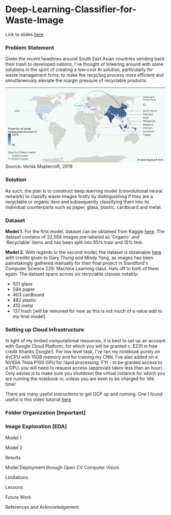 # Deep-Learning-Classifier-for-Waste-Image

Link to slides [here](https://docs.google.com/presentation/d/1_zzVJjtJ5vg5u0akq-QbtEjLUtVgq1u4IIIbaHyEiQM/edit?usp=sharing)

### **Problem Statement**
Given the recent headlines around South East Asian countries sending back their trash to developed nations, I've thought of tinkering around with some solutions in the spirit of creating a low-cost AI solution, particularly for waste management firms, to make the recycling process more efficient and simultaneously aleviate the margin pressure of recyclable products.

![Waste](images/world_map.png)
Source: Verisk Maplecroft, 2019

### **Solution**
As such, the plan  is to construct deep learning model (convolutional neural network) to classify waste images firstly by distinguishing if they are a recyclable or organic item and subsequently classifying them into its individual counterparts such as paper, glass, plastic, cardboard and metal. 

### **Dataset**
**Model 1.** For the first model, dataset can be obtained from Kaggle [here](https://www.kaggle.com/techsash/waste-classification-data). The dataset contains of 22,564 images pre-labeled as 'Organic' and 'Recyclable' items and has been split into 85% train and 15% test. 

**Model 2.** With regards to the second model, the dataset is obtainable [here](https://github.com/garythung/trashnet) with credits given to Gary Thung and Mindy Yang, as images has been painstakingly gathered manually for their final project in Standford's Computer Science 229: Machine Learning class. Hats off to both of them again. The dataset spans across six recyclable classes notably:

- 501 glass
- 594 paper
- 403 cardboard
- 482 plastic
- 410 metal
- 137 trash [will be removed for now as this is not much of a value add to my final model]

### **Setting up Cloud Infrastructure**
In light of my limited computational resources, it is best to set up an account with Google Cloud Platform, for which you will be granted c. £231 in free credit (thanks Google!). For low level task, I've ran my notebook purely on 4vCPU with 15GB memory and for training my CNN, I've also added on a NVIDIA Tesla P100 GPU for rapid processing. FYI - to be granted access to a GPU, you will need to request access (approvals takes less than an hour). Only advise is to make sure you shutdown the virtual instance for which you are running the notebook in, unless you are keen to be charged for idle time!

There are many useful instructions to get GCP up and running. One I found useful is this video tutorial [here](https://www.youtube.com/watch?v=Db4FfhXDYS8)

### **Folder Organization [Important]**

### **Image Exploration [EDA]**

Model 1

Model 2

Results

Model Deployment through Open CV Computer Vision

Limitations

Lessons

Future Work

References and Acknowledgement
